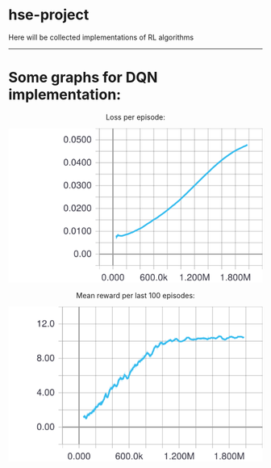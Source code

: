 # hse-project
Here will be collected implementations of RL algorithms 

---

# Some graphs for DQN implementation:

<p align='center'> Loss per episode: </p>

<img src="./graphs/Performance_loss.svg">

<p align='center'> Mean reward per last 100 episodes: </p>

<img src="./graphs/Performance_reward.svg">
